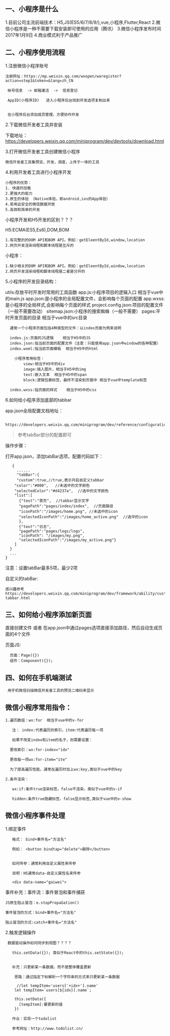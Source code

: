 ## 一、小程序是什么

  1.目前公司主流前端技术：H5,JS(ES5/6/7/8/9/),vue,小程序,Flutter,React
  2.微信小程序是一种不需要下载安装即可使用的应用（腾讯）
  3.微信小程序发布时间2017年1月9日
  4.商业模式利于产品推广


## 二、小程序使用流程

  1.注册微信小程序账号

    注册网址：https://mp.weixin.qq.com/wxopen/waregister?action=step1&token=&lang=zh_CN

     帐号信息  -> 邮箱激活  ->  信息登记

     AppID(小程序ID)	进入小程序后台找到开发选项复制出来


     在小程序后台添加成员管理，方便协作开发

2.下载微信开发者工具并安装

  下载地址：https://developers.weixin.qq.com/miniprogram/dev/devtools/download.html

3.打开微信开发者工具创建微信小程序

    微信开发者工具集预览，开发，调度，上传于一体的工具
 

4.利用开发者工具进行小程序开发 

    

    小程序的优势：
    1. 快速的加载
    2.更强大的能力
    3.原生的体验 （Native体验，即android,ios的App体验）
    4.易用且安全的微信数据开放
    5.高效和简单的开发

小程序开发和H5开发的区别？？？

  H5:ECMA(ES5,Es6),DOM,BOM

    1.有完整的的DOM API和BOM API。例如：getEleentById,window,location
    2.​网页开发渲染线程和脚本线程是互斥的
  小程序：
  
    1.缺少相关的DOM API和BOM API。例如：getEleentById,window,location
    2.​网页开发渲染线程和脚本线程是二者是分开的

5.小程序的开发目录结构：

   utils:存放平时开发时常用的工具函数
   app.js:小程序项目的逻辑入口  相当于vue中的main.js
   app.json:是小程序的全局配置文件，会影响每个页面的配置
   app.wxss:是小程序的全局样式,会影响每个页面的样式
   project.config.json:项目的配置文件（一般不需要改动）
   sitemap.json:小程序的搜索蜘蛛（一般不需要）
   pages:平时开发页面的目录  相当于vue中的src目录

      通常一个小程序页面包括4种类型的文件：以index页面为例来说明
 
      index.js:页面的JS逻辑    相当于H5中的JS
      index.json:指当前页面的配置文件（注意：只能使用app.json中window的各种配置）
      index.wxml:指当前页面模板  相当于H5中的html

        小程序常用标签：
            view:相当于H5中的div
            image:插入图片，相当于H5中的img
            text:嵌入文本  相当于H5中的span
            block:逻辑包裹标签，最终不渲染到页面中 相当于vue中template标签

      index.wxss:指页面的样式    相当于H5中的css

 6.如何给小程序添加底部的tabbar

app.json全局配置文档地址：
```
    https://developers.weixin.qq.com/miniprogram/dev/reference/configuration/app.html#tabBar
```
> 参考tabBar部分的配置即可

  操作步骤：

   打开app.json，添加tabBar选项，配置代码如下：
```
   {
     ......
     "tabBar":{
     "custom":true,//true,表示开启自定义tabbar
    "color":"#000",   //未选中的文字颜色
    "selectedColor":"#d4237a",  //选中的文字颜色
    "list":[
      {"text":"首页",  //tabbar显示文字
      "pagePath":"pages/index/index",  //页面路径
      "iconPath":"/images/home.png", //未选中的icon
      "selectedIconPath":"/images/home_active.png"  //选中的icon
      },
      {"text":"日志",
      "pagePath":"pages/logs/logs",
      "iconPath": "/images/my.png",
      "selectedIconPath":"/images/my_active.png"}
    ]
  }
  ...
}

```

  注意：设置tabBar最多5项，最少2项

  自定义的tabBar:
  
    感兴趣参考https://developers.weixin.qq.com/miniprogram/dev/framework/ability/custom-tabbar.html



## 三、如何给小程序添加新页面

   直接创建文件
   或者
   在app.json中通过pages选项直接添加路径，然后自动生成页面的4个文件


   页面JS:

      页面：Page({})
      组件：Component({});


## 四、如何在手机端测试
    
     用手机微信扫描微信开发者工具的预览二维码来显示


## 微信小程序常用指令：


    1.遍历数组：wx:for  相当于vue中的v-for

       注： index:代表遍历的索引，item:代表遍历每一项

       如果不改变index和item的名子，则需要设置：

      更改索引：wx:for-index="idx"

      更改每一项wx:for-item="ite"

      为了提高遍历性能，通常在遍历时加上wx:key,类似于vue中的key

    2.条件渲染：

       wx:if:条件true渲染标签，false不渲染，类似于vue中的v-if

       hidden:条件true隐藏标签，false显示标签,类似于vue中的v-show

  ## 微信小程序事件处理

1.绑定事件

       格式： bind+事件名="方法名"

       例如： <button bindtap="delete">删除</button>


       如何传参：通常利用自定义属性来传参

       说明：H5通常data-自定义属性名来传参

       <div data-name="gaiwei">


   事件补充：事件流：事件冒泡和事件捕获

    JS原生阻止冒泡：e.stopPropaGation()

    事件冒泡的方式：bind+事件名="方法名"

    阻止冒泡的方式:catch+事件名="方法名"



2.触发逻辑操作

     数据驱动操作如何同步到视图？？？？

       this.setData({}); 类似于React中的this.setState({});


       补充：只更新某一条数据，而不是整体覆盖更新

        思路：通过指定下标解析一个字符串的方式来只更新某一条数据

         //let tempItem='users['+idx+'].name'
        let tempItem=`users[${idx}].name`;

        this.setData({
          [tempItem]:要更新的值
        })

       作业：实现一个todolist

       参考网址：http://www.todolist.cn/

          

     

    







          


      

   




  